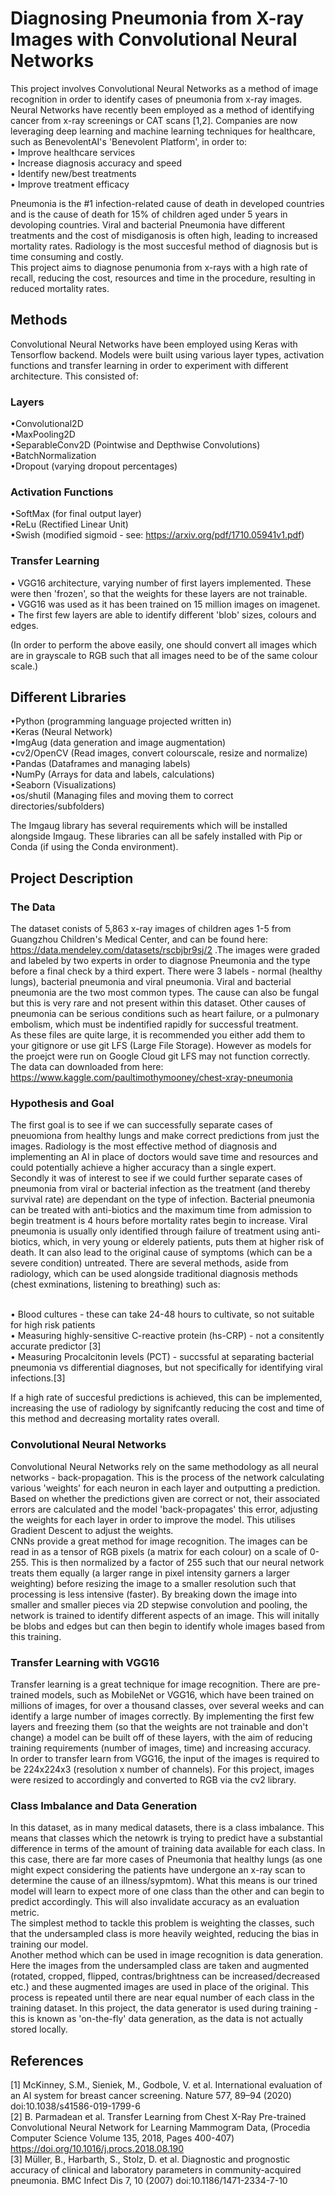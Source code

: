# Diagnosing Pneumonia from X-ray Images with Convolutional Neural Networks
This project involves Convolutional Neural Networks as a method of image recognition in order to identify cases of pneumonia from x-ray images.
<br> Neural Networks have recently been employed as a method of identifying cancer from x-ray screenings or CAT scans [1,2]. Companies are now leveraging deep learning and machine learning techniques for healthcare, such as BenevolentAI's 'Benevolent Platform', in order to: 
<br>• Improve healthcare services
<br>• Increase diagnosis accuracy and speed
<br>• Identify new/best treatments 
<br>• Improve treatment efficacy

Pneumonia is the #1 infection-related cause of death in developed countries and is the cause of death for 15% of children aged under 5 years in devoloping countries. Viral and bacterial Pneumonia have different treatments and the cost of misdiganosis is often high, leading to increased mortality rates. Radiology is the most succesful method of diagnosis but is time consuming and costly.
<br> This project aims to diagnose penumonia from x-rays with a high rate of recall, reducing the cost, resources and time in the procedure, resulting in reduced mortality rates.

## Methods
Convolutional Neural Networks have been employed using Keras with Tensorflow backend. Models were built using various layer types, activation functions and transfer learning in order to experiment with different architecture. This consisted of:

### Layers
•Convolutional2D
<br>•MaxPooling2D
<br>•SeparableConv2D (Pointwise and Depthwise Convolutions)
<br>•BatchNormalization
<br>•Dropout (varying dropout percentages)

### Activation Functions
•SoftMax (for final output layer)
<br>•ReLu (Rectified Linear Unit)
<br>•Swish (modified sigmoid - see: https://arxiv.org/pdf/1710.05941v1.pdf)

### Transfer Learning
• VGG16 architecture, varying number of first layers implemented. These were then 'frozen', so that the weights for these layers are not trainable.
<br>• VGG16 was used as it has been trained on 15 million images on imagenet.
<br>• The first few layers are able to identify different 'blob' sizes, colours and edges.

(In order to perform the above easily, one should convert all images which are in grayscale to RGB such that all images need to be of the same colour scale.)

## Different Libraries
•Python (programming language projected written in)
<br>•Keras (Neural Network)
<br>•ImgAug (data generation and image augmentation)
<br>•cv2/OpenCV (Read images, convert colourscale, resize and normalize)
<br>•Pandas (Dataframes and managing labels)
<br>•NumPy (Arrays for data and labels, calculations)
<br>•Seaborn (Visualizations)
<br>•os/shutil (Managing files and moving them to correct directories/subfolders)

The Imgaug library has several requirements which will be installed alongside Imgaug. These libraries can all be safely installed with Pip or Conda (if using the Conda environment).

## Project Description

### The Data
The dataset conists of 5,863 x-ray images of children ages 1-5 from Guangzhou Children's Medical Center, and can be found here: https://data.mendeley.com/datasets/rscbjbr9sj/2 .The images were graded and labeled by two experts in order to diagnose Pneumonia and the type before a final check by a third expert. There were 3 labels - normal (healthy lungs), bacterial pneumonia and viral pneumonia. Viral and bacterial pneumonia are the two most common types. The cause can also be fungal but this is very rare and not present within this dataset. Other causes of pneumonia can be serious conditions such as heart failure, or a pulmonary embolism, which must be indentified rapidly for successful treatment.
<br> As these files are quite large, it is recommended you either add them to your gitignore or use git LFS (Large File Storage). However as models for the proejct were run on Google Cloud git LFS may not function correctly. The data can downloaded from here: https://www.kaggle.com/paultimothymooney/chest-xray-pneumonia

### Hypothesis and Goal
The first goal is to see if we can successfully separate cases of pneuomiona from healthy lungs and make correct predictions from just the images. Radiology is the most effective method of diagnosis and implementing an AI in place of doctors would save time and resources and could potentially achieve a higher accuracy than a single expert.
<br> Secondly it was of interest to see if we could further separate cases of pneumonia from viral or bacterial infection as the treatment (and thereby survival rate) are dependant on the type of infection. Bacterial pneumonia can be treated with anti-biotics and the maximum time from admission to begin treatment is 4 hours before mortality rates begin to increase. Viral pneumonia is usually only identified through failure of treatment using anti-biotics, which, in very young or elderely patients, puts them at higher risk of death. It can also lead to the original cause  of symptoms (which can be a severe condition) untreated. There are several methods, aside from radiology, which can be used alongside traditional diagnosis methods (chest exminations, listening to breathing) such as:

<br>• Blood cultures - these can take 24-48 hours to cultivate, so not suitable for high risk patients
<br>• Measuring highly-sensitive C-reactive protein (hs-CRP) - not a consitently accurate predictor [3]
<br>• Measuring Procalcitonin levels (PCT) - succssful at separating bacterial pneumonia vs differential diagnoses, but not specifically for identifying viral infections.[3]

If a high rate of succesful predictions is achieved, this can be implemented, increasing the use of radiology by signifcantly reducing the cost and time of this method and decreasing mortality rates overall.

### Convolutional Neural Networks
Convolutional Neural Networks rely on the same methodology as all neural networks - back-propagation. This is the process of the network calculating various 'weights' for each neuron in each layer and outputting a prediction. Based on whether the predictions given are correct or not, their associated errors are calculated and the model 'back-propagates' this error, adjusting the weights for each layer in order to improve the model. This utilises Gradient Descent to adjust the weights.
<br> CNNs provide a great method for image recognition. The images can be read in as a tensor of RGB pixels (a matrix for each colour) on a scale of 0-255.  This is then normalized by a factor of 255 such that our neural network treats them equally (a larger range in pixel intensity garners a larger weighting) before resizing the image to a smaller resolution such that processing is less intensive (faster). By breaking down the image into smaller and smaller pieces via 2D stepwise convolution and pooling, the network is trained to identify different aspects of an image. This will initally be blobs and edges but can then begin to identify whole images based from this training. 

### Transfer Learning with VGG16
 Transfer learning is a great technique for image recognition. There are pre-trained models, such as MobileNet or VGG16, which have been trained on millions of images, for over a thousand classes, over several weeks and can identify a large number of images correctly. By implementing the first few layers and freezing them (so that the weights are not trainable and don't change) a model can be built off of these layers, with the aim of reducing training requirements (number of images, time) and increasing accuracy.
<br> In order to transfer learn from VGG16, the input of the images is required to be 224x224x3 (resolution x number of channels). For this project, images were resized to accordingly and converted to RGB via the cv2 library.

### Class Imbalance and Data Generation
In this dataset, as in many medical datasets, there is a class imbalance. This means that classes which the netowrk is trying to predict have a substantial difference in terms of the amount of training data available for each class. In this case, there are far more cases of Pneumonia that healthy lungs (as one might expect considering the patients have undergone an x-ray scan to determine the cause of an illness/sypmtom). What this means is our trined model will learn to expect more of one class than the other and can begin to predict accordingly. This will also invalidate accuracy as an evaluation metric. 
<br> The simplest method to tackle this problem is weighting the classes, such that the undersampled class is more heavily weighted, reducing the bias in training our model.
<br> Another method which can be used in image recognition is data generation. Here the images from the undersampled class are taken and augmented (rotated, cropped, flipped, contras/brightness can be increased/decreased etc.) and these augmented images are used in place of the original. This process is repeated until there are near equal number of each class in the training dataset. In this project, the data generator is used during training - this is known as 'on-the-fly' data generation, as the data is not actually stored locally.








## References
[1] McKinney, S.M., Sieniek, M., Godbole, V. et al. International evaluation of an AI system for breast cancer screening. Nature 577, 89–94 (2020) doi:10.1038/s41586-019-1799-6
<br>[2] B. Parmadean et al. Transfer Learning from Chest X-Ray Pre-trained Convolutional Neural Network for Learning Mammogram Data, (Procedia Computer Science Volume 135, 2018, Pages 400-407) https://doi.org/10.1016/j.procs.2018.08.190
<br>[3] Müller, B., Harbarth, S., Stolz, D. et al. Diagnostic and prognostic accuracy of clinical and laboratory parameters in community-acquired pneumonia. BMC Infect Dis 7, 10 (2007) doi:10.1186/1471-2334-7-10
